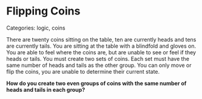 # Flipping Coins
Categories: logic, coins

There are twenty coins sitting on the table, ten are currently heads and tens 
are currently tails. You are sitting at the table with a blindfold and gloves
on. You are able to feel where the coins are, but are unable to see or feel if
they heads or tails. You must create two sets of coins. Each set must have the
same number of heads and tails as the other group. You can only move or flip
the coins, you are unable to determine their current state.

**How do you create two even groups of coins with the same number of heads
and tails in each group?**
